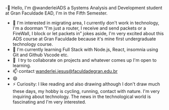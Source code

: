 -👋 Hello, I'm @wanderleiADS a Systems Analysis and Development student at Gran Faculdade EAD, I'm in the Fifth Semester.
- 👀 I'm interested in migrating area, I currently don't work in technology, I'm a doorman “I'm just a router, I receive and send packets or a FireWall, I block or let packets in” jokes aside, I'm very excited about this ADS course at Gran Faculdade because it's mine first undergraduate technology course.
- 🌱 I'm currently learning Full Stack with Node.js, React, insomnia using Git and Github Vscode etc. 
- 💞 ️ I try to collaborate on projects and whatever comes up I'm open to learning.
- 📫 contact wanderlei.jesus@faculdadegran.edu.br 
- 😄 
- ⚡ Curiosity: I like reading and also drawing although I don't draw much these days, my hobby is cycling, running, contact with nature. I'm very inquiring about technology. The news in the technological world is fascinating and I'm very interested.



<!---
wanderleiADS/wanderleiADS is a ✨ special ✨ repository because its `README.md` (this file) appears on your GitHub profile.
You can click the Preview link to take a look at your changes.
--->
